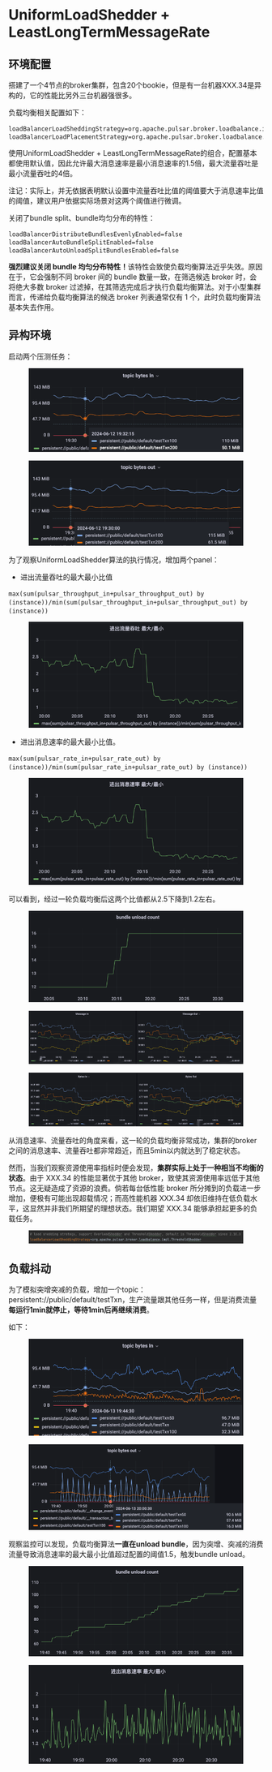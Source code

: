 # UniformLoadShedder + LeastLongTermMessageRate

## **环境配置**

搭建了一个4节点的broker集群，包含20个bookie，但是有一台机器XXX.34是异构的，它的性能比另外三台机器强很多。

负载均衡相关配置如下：

```
loadBalancerLoadSheddingStrategy=org.apache.pulsar.broker.loadbalance.impl.UniformLoadShedder
loadBalancerLoadPlacementStrategy=org.apache.pulsar.broker.loadbalance.impl.LeastLongTermMessageRate
```

使用UniformLoadShedder + LeastLongTermMessageRate的组合，配置基本都使用默认值，因此允许最大消息速率是最小消息速率的1.5倍，最大流量吞吐是最小流量吞吐的4倍。

注记：实际上，并无依据表明默认设置中流量吞吐比值的阈值要大于消息速率比值的阈值，建议用户依据实际场景对这两个阈值进行微调。



关闭了bundle split、bundle均匀分布的特性：

```
loadBalancerDistributeBundlesEvenlyEnabled=false
loadBalancerAutoBundleSplitEnabled=false
loadBalancerAutoUnloadSplitBundlesEnabled=false
```

**强烈建议关闭 bundle 均匀分布特性！**&#x8BE5;特性会致使负载均衡算法近乎失效。原因在于，它会强制不同 broker 间的 bundle 数量一致，在筛选候选 broker 时，会将绝大多数 broker 过滤掉，在其筛选完成后才执行负载均衡算法。对于小型集群而言，传递给负载均衡算法的候选 broker 列表通常仅有 1 个，此时负载均衡算法基本失去作用。

&#x20;

## **异构环境**

启动两个压测任务：

<figure><img src="../.gitbook/assets/image (1).png" alt=""><figcaption></figcaption></figure>

<figure><img src="../.gitbook/assets/image (2).png" alt=""><figcaption></figcaption></figure>

为了观察UniformLoadShedder算法的执行情况，增加两个panel：

* 进出流量吞吐的最大最小比值

`max(sum(pulsar_throughput_in+pulsar_throughput_out) by (instance))/min(sum(pulsar_throughput_in+pulsar_throughput_out) by (instance))`

<figure><img src="../.gitbook/assets/image (3).png" alt=""><figcaption></figcaption></figure>



* 进出消息速率的最大最小比值。

`max(sum(pulsar_rate_in+pulsar_rate_out) by (instance))/min(sum(pulsar_rate_in+pulsar_rate_out) by (instance))`

<figure><img src="../.gitbook/assets/image (4).png" alt=""><figcaption></figcaption></figure>

可以看到，经过一轮负载均衡后这两个比值都从2.5下降到1.2左右。



<figure><img src="../.gitbook/assets/image (5).png" alt=""><figcaption></figcaption></figure>

<figure><img src="../.gitbook/assets/image (6).png" alt=""><figcaption></figcaption></figure>

<figure><img src="../.gitbook/assets/image (7).png" alt=""><figcaption></figcaption></figure>

从消息速率、流量吞吐的角度来看，这一轮的负载均衡非常成功，集群的broker之间的消息速率、流量吞吐都非常趋近，而且5min以内就达到了稳定状态。

&#x20;

然而，当我们观察资源使用率指标时便会发现，**集群实际上处于一种相当不均衡的状态**。由于 XXX.34 的性能显著优于其他 broker，致使其资源使用率远低于其他节点。这无疑造成了资源的浪费。倘若每台低性能 broker 所分摊到的负载进一步增加，便极有可能出现超载情况；而高性能机器 XXX.34 却依旧维持在低负载水平，这显然并非我们所期望的理想状态。我们期望 XXX.34 能够承担起更多的负载任务。

<figure><img src="../.gitbook/assets/image (8).png" alt=""><figcaption></figcaption></figure>



## **负载抖动**

为了模拟突增突减的负载，增加一个topic：persistent://public/default/testTxn，生产流量跟其他任务一样，但是消费流量**每运行1min就停止，等待1min后再继续消费**。

如下：

<figure><img src="../.gitbook/assets/image (9).png" alt=""><figcaption></figcaption></figure>

<figure><img src="../.gitbook/assets/image (10).png" alt=""><figcaption></figcaption></figure>

观察监控可以发现，负载均衡算法**一直在unload bundle**，因为突增、突减的消费流量导致消息速率的最大最小比值超过配置的阈值1.5，触发bundle unload。

<figure><img src="../.gitbook/assets/image (11).png" alt=""><figcaption></figcaption></figure>

<figure><img src="../.gitbook/assets/image (13).png" alt=""><figcaption></figcaption></figure>







